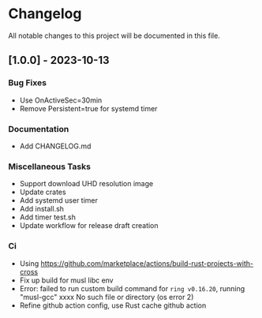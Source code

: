 # Changelog

All notable changes to this project will be documented in this file.

## [1.0.0] - 2023-10-13

### Bug Fixes

- Use OnActiveSec=30min
- Remove Persistent=true for systemd timer

### Documentation

- Add CHANGELOG.md

### Miscellaneous Tasks

- Support download UHD resolution image
- Update crates
- Add systemd user timer
- Add install.sh
- Add timer test.sh
- Update workflow for release draft creation

### Ci

- Using https://github.com/marketplace/actions/build-rust-projects-with-cross
- Fix up build for musl libc env
- Error: failed to run custom build command for `ring v0.16.20`, running "musl-gcc" xxxx No such file or directory (os error 2)
- Refine github action config, use Rust cache github action

<!-- generated by git-cliff -->
